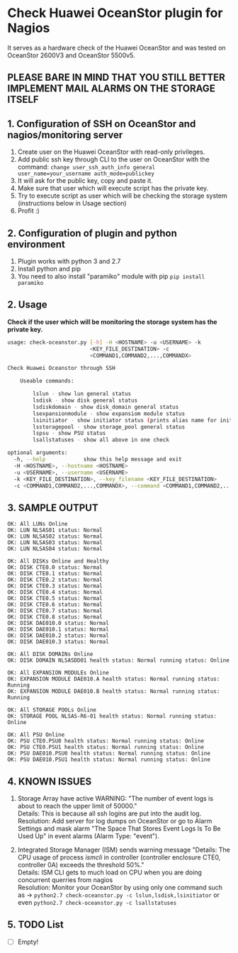 # Check Huawei OceanStor plugin for Nagios

It serves as a hardware check of the Huawei OceanStor and was tested on OceanStor 2600V3 and OceanStor 5500v5.

## PLEASE BARE IN MIND THAT YOU STILL BETTER IMPLEMENT MAIL ALARMS ON THE STORAGE ITSELF

## 1. Configuration of SSH on OceanStor and nagios/monitoring server

1. Create user on the Huawei OceanStor with read-only privileges.
2. Add public ssh key through CLI to the user on OceanStor with the command: ```change user_ssh_auth_info general user_name=your_username auth_mode=publickey```
3. It will ask for the public key, copy and paste it.
4. Make sure that user which will execute script has the private key.
5. Try to execute script as user which will be checking the storage system (instructions below in Usage section)
6. Profit :)

## 2. Configuration of plugin and python environment

1. Plugin works with python 3 and 2.7
2. Install python and pip
3. You need to also install "paramiko" module with pip ```pip install paramiko```

## 2. Usage

**Check if the user which will be monitoring the storage system has the private key.**

```bash
usage: check-oceanstor.py [-h] -H <HOSTNAME> -u <USERNAME> -k
                          <KEY_FILE_DESTINATION> -c
                          <COMMAND1,COMMAND2,...,COMMANDX>

Check Huawei Oceanstor through SSH

    Useable commands:

        lslun - show lun general status
        lsdisk - show disk general status
        lsdiskdomain - show disk_domain general status
        lsexpansionmodule - show expansiom module status
        lsinitiator - show initiator status (prints alias name for initiator)
        lsstoragepool - show storage_pool general status
        lspsu - show PSU status
        lsallstatuses - show all above in one check

optional arguments:
  -h, --help            show this help message and exit
  -H <HOSTNAME>, --hostname <HOSTNAME>
  -u <USERNAME>, --username <USERNAME>
  -k <KEY_FILE_DESTINATION>, --key_filename <KEY_FILE_DESTINATION>
  -c <COMMAND1,COMMAND2,...,COMMANDX>, --command <COMMAND1,COMMAND2,...,COMMANDX>
```

## 3. SAMPLE OUTPUT

```text
OK: All LUNs Online
OK: LUN NLSAS01 status: Normal
OK: LUN NLSAS02 status: Normal
OK: LUN NLSAS03 status: Normal
OK: LUN NLSAS04 status: Normal

OK: All DISKs Online and Healthy
OK: DISK CTE0.0 status: Normal
OK: DISK CTE0.1 status: Normal
OK: DISK CTE0.2 status: Normal
OK: DISK CTE0.3 status: Normal
OK: DISK CTE0.4 status: Normal
OK: DISK CTE0.5 status: Normal
OK: DISK CTE0.6 status: Normal
OK: DISK CTE0.7 status: Normal
OK: DISK CTE0.8 status: Normal
OK: DISK DAE010.0 status: Normal
OK: DISK DAE010.1 status: Normal
OK: DISK DAE010.2 status: Normal
OK: DISK DAE010.3 status: Normal

OK: All DISK DOMAINs Online
OK: DISK DOMAIN NLSASDD01 health status: Normal running status: Online

OK: All EXPANSION MODULEs Online
OK: EXPANSION MODULE DAE010.A health status: Normal running status: Running
OK: EXPANSION MODULE DAE010.B health status: Normal running status: Running

OK: All STORAGE POOLs Online
OK: STORAGE POOL NLSAS-R6-01 health status: Normal running status: Online

OK: All PSU Online
OK: PSU CTE0.PSU0 health status: Normal running status: Online
OK: PSU CTE0.PSU1 health status: Normal running status: Online
OK: PSU DAE010.PSU0 health status: Normal running status: Online
OK: PSU DAE010.PSU1 health status: Normal running status: Online
```

## 4. KNOWN ISSUES

1. Storage Array have active WARNING: "The number of event logs is about to reach the upper limit of 50000."\
Details: This is because all ssh logins are put into the audit log.\
Resolution: Add server for log dumps on OceanStor or go to Alarm Settings and mask alarm "The Space That Stores Event Logs Is To Be Used Up" in event alarms (Alarm Type: "event").

2. Integrated Storage Manager (ISM) sends warning message "Details: The CPU usage of process *ismcli* in controller (controller enclosure CTE0, controller 0A) exceeds the threshold 50%."\
Details: ISM CLI gets to much load on CPU when you are doing concurrent querries from nagios\
Resolution: Monitor your OceanStor by using only one command such as -> ```python2.7 check-oceanstor.py -c lslun,lsdisk,lsinitiator``` or even ```python2.7 check-oceanstor.py -c lsallstatuses```

## 5. TODO List

- [ ] Empty!
